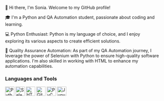 👋 Hi there, I'm Sonia. Welcome to my GitHub profile!

🎓 I'm a Python and QA Automation student, passionate about coding and learning.

💻 Python Enthusiast: Python is my language of choice, and I enjoy exploring its various aspects to create efficient solutions.

🔬 Quality Assurance Automation: As part of my QA Automation journey, I leverage the power of Selenium with Python to ensure high-quality software applications. I'm also skilled in working with HTML to enhance my automation capabilities.

### Languages and Tools

[<img src="https://cdn.jsdelivr.net/gh/devicons/devicon/icons/python/python-original.svg" alt="Python" width="30" height="30">](https://www.python.org/)
[<img src="https://cdn.jsdelivr.net/gh/devicons/devicon/icons/selenium/selenium-original.svg" alt="Selenium" width="30" height="30">](https://www.selenium.dev/)
[<img src="https://cdn.jsdelivr.net/gh/devicons/devicon/icons/html5/html5-original.svg" alt="HTML" width="30" height="30">](https://developer.mozilla.org/en-US/docs/Web/HTML)
[<img src="https://cdn.jsdelivr.net/gh/devicons/devicon/icons/github/github-original.svg" alt="GitHub" width="30" height="30">](https://github.com/)
[<img src="https://cdn.jsdelivr.net/gh/devicons/devicon/icons/pycharm/pycharm-original.svg" alt="PyCharm" width="30" height="30">](https://www.jetbrains.com/pycharm/)
[<img src="https://cdn.jsdelivr.net/gh/devicons/devicon/icons/jupyter/jupyter-original.svg" alt="Jupyter Notebook" width="30" height="30">](https://jupyter.org/)



<!--
### Hi there 👋

**soniaycl/soniaycl** is a ✨ _special_ ✨ repository because its `README.md` (this file) appears on your GitHub profile.

Here are some ideas to get you started:

- 🔭 I’m currently working on ...
- 🌱 I’m currently learning ...
- 👯 I’m looking to collaborate on ...
- 🤔 I’m looking for help with ...
- 💬 Ask me about ...
- 📫 How to reach me: ...
- 😄 Pronouns: ...
- ⚡ Fun fact: ...
-->
